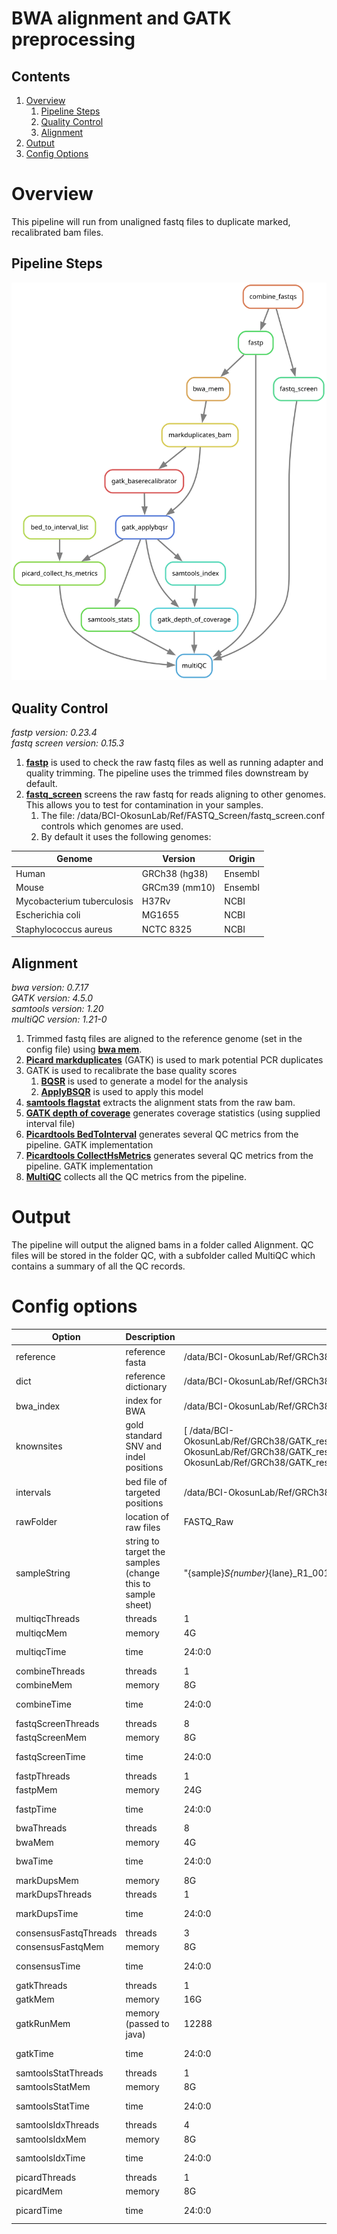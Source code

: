 # BWA alignment and GATK preprocessing

## Contents
1. [Overview](#overview)
	1. [Pipeline Steps](#Pipeline-steps)
	2. [Quality Control](#Quality-Control)
	3. [Alignment](#Alignment)
1. [Output](#output)
1. [Config Options](#config-options)

# Overview

This pipeline will run from unaligned fastq files to duplicate marked, recalibrated bam files.

## Pipeline Steps

![Rulegraph for BWA alignment and GATK preprocessing](Alignment.With.Recalibration.svg)

## Quality Control

*fastp version: 0.23.4*\
*fastq screen version: 0.15.3*

1. **[fastp](https://github.com/OpenGene/fastp)** is used to check the raw fastq files as well as running adapter and quality trimming. The pipeline uses the trimmed files downstream by default.
2. **[fastq_screen](https://www.bioinformatics.babraham.ac.uk/projects/fastq_screen/)** screens the raw fastq for reads aligning to other genomes. This allows you to test for contamination in your samples.
	1. The file: /data/BCI-OkosunLab/Ref/FASTQ_Screen/fastq_screen.conf controls which genomes are used.
	2. By default it uses the following genomes:

Genome | Version | Origin
--- | --- | ---
Human | GRCh38 (hg38) | Ensembl
Mouse | GRCm39 (mm10) | Ensembl
Mycobacterium tuberculosis | H37Rv | NCBI
Escherichia coli | MG1655 | NCBI
Staphylococcus aureus | NCTC 8325 | NCBI


## Alignment

*bwa version: 0.7.17*\
*GATK version: 4.5.0*\
*samtools version: 1.20*\
*multiQC version: 1.21-0*

1. Trimmed fastq files are aligned to the reference genome (set in the config file) using **[bwa mem](https://github.com/lh3/bwa)**.
2. **[Picard markduplicates](https://gatk.broadinstitute.org/hc/en-us/articles/21905036102043-MarkDuplicates-Picard)** (GATK) is used to mark potential PCR duplicates
5. GATK is used to recalibrate the base quality scores
	1. **[BQSR](https://gatk.broadinstitute.org/hc/en-us/articles/21905050792603-BaseRecalibrator)** is used to generate a model for the analysis
 	2. **[ApplyBSQR](https://gatk.broadinstitute.org/hc/en-us/articles/21905038144155-ApplyBQSR)** is used to apply this model
3. **[samtools flagstat](http://www.htslib.org/)** extracts the alignment stats from the raw bam.
6. **[GATK depth of coverage](https://gatk.broadinstitute.org/hc/en-us/articles/21905133224859-DepthOfCoverage-BETA)** generates coverage statistics (using supplied interval file)
7. **[Picardtools BedToInterval](https://gatk.broadinstitute.org/hc/en-us/articles/21905044859419-BedToIntervalList-Picard)** generates several QC metrics from the pipeline. GATK implementation
8. **[Picardtools CollectHsMetrics](https://gatk.broadinstitute.org/hc/en-us/articles/21904964615451-CollectHsMetrics-Picard)** generates several QC metrics from the pipeline. GATK implementation
9. **[MultiQC](https://multiqc.info/)** collects all the QC metrics from the pipeline.

# Output

The pipeline will output the aligned bams in a folder called Alignment. QC files will be stored in the folder QC, with a subfolder called MultiQC which contains a summary of all the QC records. 

# Config options

Option | Description | Default| Notes
--- | --- | --- | ---
reference | reference fasta | /data/BCI-OkosunLab/Ref/GRCh38/GATK_resource_bundle/Homo_sapiens_assembly38.fasta |
dict | reference dictionary | /data/BCI-OkosunLab/Ref/GRCh38/GATK_resource_bundle/Homo_sapiens_assembly38.dict |
bwa_index | index for BWA | /data/BCI-OkosunLab/Ref/GRCh38/GATK_resource_bundle/Homo_sapiens_assembly38.fasta |
knownsites | gold standard SNV and indel positions | [ /data/BCI-OkosunLab/Ref/GRCh38/GATK_resource_bundle/Homo_sapiens_assembly38.dbsnp138.vcf,/data/BCI-OkosunLab/Ref/GRCh38/GATK_resource_bundle/1000G_phase1.snps.high_confidence.hg38.vcf.gz,/data/BCI-OkosunLab/Ref/GRCh38/GATK_resource_bundle/Mills_and_1000G_gold_standard.indels.hg38.vcf.gz ] | 
intervals | bed file of targeted positions | /data/BCI-OkosunLab/Ref/GRCh38/Nonacus_Exome_GRCh38/Nonacus_Exome_GRCh38_covered.chr.bed |
rawFolder | location of raw files | FASTQ_Raw |
sampleString | string to target the samples (change this to sample sheet) | "{sample}_S{number}_{lane}_R1_001.fastq.gz" |
multiqcThreads | threads | 1 |
multiqcMem | memory | 4G |
multiqcTime | time | 24:0:0 | 24 hours
combineThreads | threads | 1 |
combineMem | memory | 8G |
combineTime | time | 24:0:0 | 24 hours
fastqScreenThreads | threads | 8 |
fastqScreenMem | memory | 8G |
fastqScreenTime | time | 24:0:0 | 24 hours
fastpThreads | threads | 1 |
fastpMem | memory | 24G |
fastpTime | time | 24:0:0 | 24 hours
bwaThreads | threads | 8 |
bwaMem | memory | 4G |
bwaTime | time | 24:0:0 | 24 hours
markDupsMem | memory | 8G |
markDupsThreads | threads | 1 |
markDupsTime | time | 24:0:0 | 24 hours
consensusFastqThreads | threads | 3 |
consensusFastqMem | memory | 8G |
consensusTime | time | 24:0:0 | 24 hours
gatkThreads | threads | 1 |
gatkMem | memory | 16G |
gatkRunMem | memory (passed to java) | 12288 |
gatkTime | time | 24:0:0 | 24 hours
samtoolsStatThreads | threads | 1 |
samtoolsStatMem | memory | 8G |
samtoolsStatTime | time | 24:0:0 | 24 hours
samtoolsIdxThreads | threads | 4 |
samtoolsIdxMem | memory | 8G |
samtoolsIdxTime | time | 24:0:0 | 24 hours
picardThreads | threads | 1 |
picardMem | memory | 8G |
picardTime | time |  24:0:0 | 24 hours

